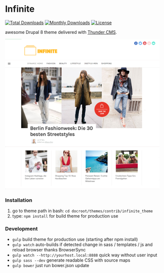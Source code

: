 # Infinite

[![Total Downloads](https://poser.pugx.org/burdamagazinorg/infinite_theme/downloads?format=flat-square)](https://packagist.org/packages/burdamagazinorg/infinite_theme)
[![Monthly Downloads](https://poser.pugx.org/burdamagazinorg/infinite_theme/d/monthly?format=flat-square)](https://packagist.org/packages/burdamagazinorg/infinite_theme)
[![License](https://poser.pugx.org/burdamagazinorg/infinite_theme/license?format=flat-square)](https://packagist.org/packages/burdamagazinorg/infinite_theme)

awesome Drupal 8 theme delivered with [Thunder CMS](http://www.thunder.org).

![Theme preview](./images/infinite.png)

### Installation

1. go to theme path in bash: `cd docroot/themes/contrib/infinite_theme` 
2. type: `npm install` for build theme for production use

### Development

- `gulp` build theme for production use (starting after npm install)
- `gulp watch` auto-builds if detected change in sass / templates / js and reload browser thanks BrowserSync 
- `gulp watch --http://yourhost.local:8888` quick way without user input
- `gulp sass --dev` generate readable CSS with source maps
- `gulp bower` just run bower.json update